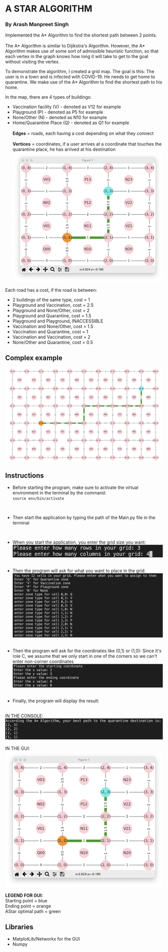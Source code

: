 # A STAR ALGORITHM
### By Arash Manpreet Singh


Implemented the A* Algorithm to find the shortest path between 2 points. <br /><br />
The A* Algorithm is similar to Dijikstra's Algorithm. However, the A* Algorithm makes use of some sort of admissible heuristic function, so that each vertex in the graph knows how long it will take to get to the goal without visiting the vertex.


To demonstrate the algorithm, I created a grid map. The goal is this: The user is in a town and is infected with COVID-19. He needs to get home to quarantine. We make use of the A* Algorithm to find the shortest path to his home.

In the map, there are 4 types of buildings:
- Vaccination facility (V) - denoted as V12 for example
- Playground (P) - denoted as P5 for example
- None/Other (N) - denoted as N10 for example
- Home/Quarantine Place (Q) - denoted as Q1 for example
<br /><br />
**Edges** = roads, each having a cost depending on what they connect<br /><br />
**Vertices** = coordinates, if a user arrives at a coordinate that touches the quarantine place, he has arrived at his destination
![guiResult](img/guiResult.png)


Each road has a cost, if the road is between:
- 2 buildings of the same type, cost = 1
- Playground and Vaccination, cost = 2.5
- Playground and None/Other, cost = 2
- Playground and Quarantine, cost = 1.5
- Playground and Playground, INACCESSIBLE
- Vaccination and None/Other, cost = 1.5
- Vaccination and Quarantine, cost = 1
- Vaccination and Vaccination, cost = 2
- None/Other and Quarantine, cost = 0.5



## **Complex example**

![complicatedResult](img/complicatedResult.png)



## **Instructions**
- Before starting the program, make sure to activate the virtual environment in the terminal by the command:</br>
`source env/bin/activate`
<br />

- Then start the application by typing the path of the Main.py file in the terminal
<br />

- When you start the application, you enter the grid size you want: 
![rowInfo](img/rowInfo.png)
<br /><br />





- Then the program will ask for what you want to place in the grid:
![gridInfo](img/gridInfo.png)
<br /><br />




- Then the program will ask for the coordinates like (0,1) or (1,0):
Since it's role C, we assume that we only start in one of the corners so we can't enter non-corner coordinates
![coordinateInfo](img/coordinateInfo.png)
<br /><br />




- Finally, the program will display the result:<br /><br />

IN THE CONSOLE:
![consoleResult](img/consoleResult.png)
<br /><br />
IN THE GUI:
![guiResult](img/guiResult.png)


**LEGEND FOR GUI:**<br />
Starting point = blue<br />
Ending point = orange<br />
AStar optimal path = green

## **Libraries**

- MatplotLib/Networkx for the GUI<br />
- Numpy<br />
